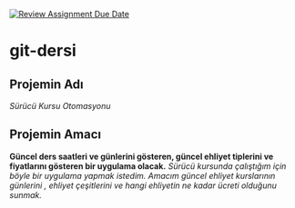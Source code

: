 [![Review Assignment Due Date](https://classroom.github.com/assets/deadline-readme-button-24ddc0f5d75046c5622901739e7c5dd533143b0c8e959d652212380cedb1ea36.svg)](https://classroom.github.com/a/uelKf0-p)
# git-dersi

## Projemin Adı
*Sürücü Kursu Otomasyonu*
## Projemin Amacı
**Güncel ders saatleri ve günlerini gösteren, güncel ehliyet tiplerini ve fiyatlarını gösteren bir uygulama  olacak.**
*Sürücü kursunda çalıştığım için böyle bir uygulama yapmak istedim.* 
*Amacım güncel ehliyet kurslarının günlerini , ehliyet çeşitlerini  ve hangi ehliyetin ne kadar ücreti olduğunu sunmak.*

